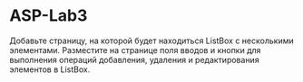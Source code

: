 # ASP-Lab3
Добавьте страницу, на которой будет находиться ListBox с несколькими элементами. Разместите на странице поля вводов и кнопки для выполнения операций добавления, удаления и редактирования элементов в ListBox.
